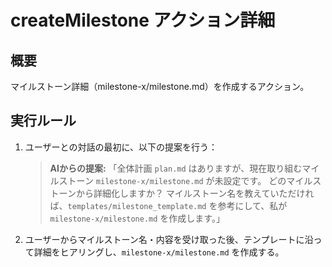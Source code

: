 # createMilestone アクション詳細

## 概要
マイルストーン詳細（milestone-x/milestone.md）を作成するアクション。

## 実行ルール
1. ユーザーとの対話の最初に、以下の提案を行う：
    > **AIからの提案:**
    > 「全体計画 `plan.md` はありますが、現在取り組むマイルストーン `milestone-x/milestone.md` が未設定です。
    > どのマイルストーンから詳細化しますか？
    > マイルストーン名を教えていただければ、`templates/milestone_template.md` を参考にして、私が `milestone-x/milestone.md` を作成します。」
2. ユーザーからマイルストーン名・内容を受け取った後、テンプレートに沿って詳細をヒアリングし、`milestone-x/milestone.md` を作成する。
